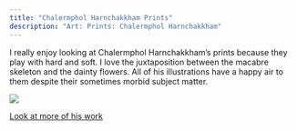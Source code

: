 ```yaml
---
title: "Chalermphol Harnchakkham Prints"
description: "Art: Prints: Chalermphol Harnchakkham"
---
```

I really enjoy looking at Chalermphol Harnchakkham’s prints because they play with hard and soft. I love the juxtaposition between the macabre skeleton and the dainty flowers. All of his illustrations have a happy air to them despite their sometimes morbid subject matter.    

<img src="/Blog/img/skel.png" class="pic">

<a class="moreinfo" href="https://huebucketshop.myshopify.com/"> Look at more of his work</a>
